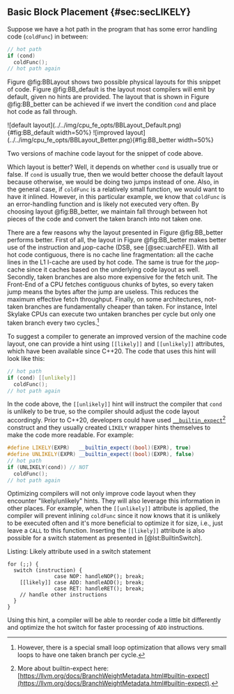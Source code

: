 ## Basic Block Placement {#sec:secLIKELY}

Suppose we have a hot path in the program that has some error handling code (`coldFunc`) in between:

```cpp
// hot path
if (cond)
  coldFunc();
// hot path again
```
Figure @fig:BBLayout shows two possible physical layouts for this snippet of code. Figure @fig:BB_default is the layout most compilers will emit by default, given no hints are provided. The layout that is shown in Figure @fig:BB_better can be achieved if we invert the condition `cond` and place hot code as fall through.

<div id="fig:BBLayout">
![default layout](../../img/cpu_fe_opts/BBLayout_Default.png){#fig:BB_default width=50%}
![improved layout](../../img/cpu_fe_opts/BBLayout_Better.png){#fig:BB_better width=50%}

Two versions of machine code layout for the snippet of code above.
</div>

Which layout is better? Well, it depends on whether `cond` is usually true or false. If `cond` is usually true, then we would better choose the default layout because otherwise, we would be doing two jumps instead of one. Also, in the general case, if `coldFunc` is a relatively small function, we would want to have it inlined. However, in this particular example, we know that `coldFunc` is an error-handling function and is likely not executed very often. By choosing layout @fig:BB_better, we maintain fall through between hot pieces of the code and convert the taken branch into not taken one.

There are a few reasons why the layout presented in Figure @fig:BB_better performs better. First of all, the layout in Figure @fig:BB_better makes better use of the instruction and $\mu$op-cache (DSB, see [@sec:uarchFE]). With all hot code contiguous, there is no cache line fragmentation: all the cache lines in the L1 I-cache are used by hot code. The same is true for the $\mu$op-cache since it caches based on the underlying code layout as well. Secondly, taken branches are also more expensive for the fetch unit. The Front-End of a CPU fetches contiguous chunks of bytes, so every taken jump means the bytes after the jump are useless. This reduces the maximum effective fetch throughput. Finally, on some architectures, not-taken branches are fundamentally cheaper than taken. For instance, Intel Skylake CPUs can execute two untaken branches per cycle but only one taken branch every two cycles.[^2]

To suggest a compiler to generate an improved version of the machine code layout, one can provide a hint using `[[likely]]`	and `[[unlikely]]` attributes, which have been available since C++20. The code that uses this hint will look like this:

```cpp
// hot path
if (cond) [[unlikely]] 
  coldFunc();
// hot path again
```

In the code above, the `[[unlikely]]` hint will instruct the compiler that `cond` is unlikely to be true, so the compiler should adjust the code layout accordingly. Prior to C++20, developers could have used [`__builtin_expect`](https://llvm.org/docs/BranchWeightMetadata.html#builtin-expect)[^3] construct and they usually created `LIKELY` wrapper hints themselves to make the code more readable. For example:

```cpp
#define LIKELY(EXPR)   __builtin_expect((bool)(EXPR), true)
#define UNLIKELY(EXPR) __builtin_expect((bool)(EXPR), false)
// hot path
if (UNLIKELY(cond)) // NOT 
  coldFunc();
// hot path again
```

Optimizing compilers will not only improve code layout when they encounter "likely/unlikely" hints. They will also leverage this information in other places. For example, when the `[[unlikely]]` attribute is applied, the compiler will prevent inlining `coldFunc` since it now knows that it is unlikely to be executed often and it's more beneficial to optimize it for size, i.e., just leave a `CALL` to this function. Inserting the `[[likely]]` attribute is also possible for a switch statement as presented in [@lst:BuiltinSwitch].

Listing: Likely attribute used in a switch statement

~~~~ {#lst:BuiltinSwitch .cpp}
for (;;) {
  switch (instruction) {
               case NOP: handleNOP(); break;
    [[likely]] case ADD: handleADD(); break;
               case RET: handleRET(); break;
    // handle other instructions
  }
}
~~~~~~~~~~~~~~~~~~~~~~~~~~~~~~~~~~~~~~~~~~~~~~~~~

Using this hint, a compiler will be able to reorder code a little bit differently and optimize the hot switch for faster processing of `ADD` instructions.

[^2]: However, there is a special small loop optimization that allows very small loops to have one taken branch per cycle.
[^3]: More about builtin-expect here: [https://llvm.org/docs/BranchWeightMetadata.html#builtin-expect](https://llvm.org/docs/BranchWeightMetadata.html#builtin-expect).
[^10]: C++ standard `[[likely]]` attribute: [https://en.cppreference.com/w/cpp/language/attributes/likely](https://en.cppreference.com/w/cpp/language/attributes/likely).
